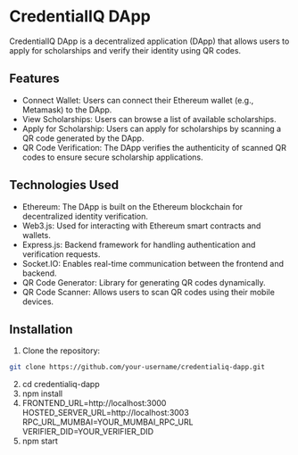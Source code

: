 # CredentialIQ DApp

CredentialIQ DApp is a decentralized application (DApp) that allows users to apply for scholarships and verify their identity using QR codes.

## Features

- Connect Wallet: Users can connect their Ethereum wallet (e.g., Metamask) to the DApp.
- View Scholarships: Users can browse a list of available scholarships.
- Apply for Scholarship: Users can apply for scholarships by scanning a QR code generated by the DApp.
- QR Code Verification: The DApp verifies the authenticity of scanned QR codes to ensure secure scholarship applications.

## Technologies Used

- Ethereum: The DApp is built on the Ethereum blockchain for decentralized identity verification.
- Web3.js: Used for interacting with Ethereum smart contracts and wallets.
- Express.js: Backend framework for handling authentication and verification requests.
- Socket.IO: Enables real-time communication between the frontend and backend.
- QR Code Generator: Library for generating QR codes dynamically.
- QR Code Scanner: Allows users to scan QR codes using their mobile devices.

## Installation

1. Clone the repository:

```bash
git clone https://github.com/your-username/credentialiq-dapp.git
```
2. cd credentialiq-dapp
3. npm install
4. FRONTEND_URL=http://localhost:3000
HOSTED_SERVER_URL=http://localhost:3003
RPC_URL_MUMBAI=YOUR_MUMBAI_RPC_URL
VERIFIER_DID=YOUR_VERIFIER_DID
5. npm start


